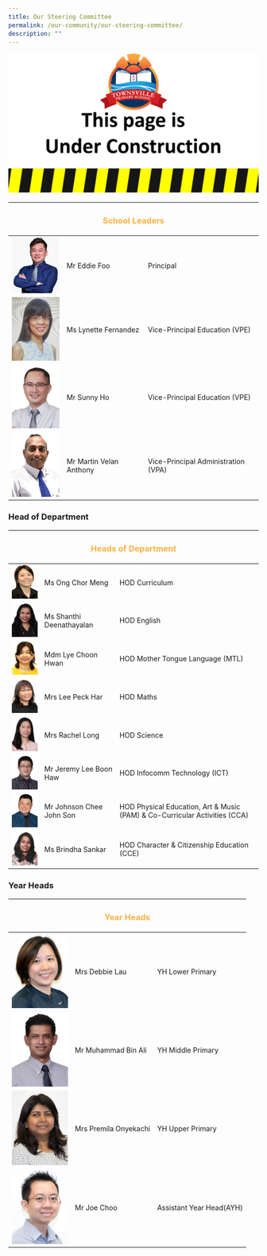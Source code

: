 ```yaml
---
title: Our Steering Committee
permalink: /our-community/our-steering-committee/
description: ""
---
```

![](/images/Construction.jpg)

<table>
<thead>
  <tr>
		<th colspan="3" style="color:#FBB041; text-align: center"><h3>School Leaders</h3></th>
  </tr>
</thead>
<tbody>
  <tr>
    <td><img src="/images/School%20Leaders/Eddie%20Foo2.jpg" style="width:113px; height:150"></td>
    <td>Mr Eddie Foo</td>
    <td>Principal</td>
  </tr>
  <tr>
    <td><img src="/images/School%20Leaders/Ms%20Lynette%20Fernandez_VPE2.jpeg" alt="Image"  style="width:113px;height:150"></td>
    <td>Ms Lynette Fernandez</td>
    <td>Vice-Principal Education (VPE)</td>
  </tr>
  <tr>
    <td><img src="/images/School%20Leaders/Sunny%20Ho.jpeg" alt="Image" style="width:113px; height:150"></td>
    <td>Mr Sunny Ho</td>
    <td>Vice-Principal Education (VPE)</td>
  </tr>
  <tr>
    <td><img src="/images/School%20Leaders/Martin%20Velan%20Anthony.jpeg" alt="Image" style="width:113px; height:151"></td>
    <td>Mr Martin Velan Anthony</td>
    <td>Vice-Principal Administration (VPA)</td>
  </tr>
</tbody>
</table>

### Head of Department

<table>
<thead>
  <tr>
		<th colspan="3" style="color:#FBB041; text-align: center"><h3>Heads of Department</h3></th>
  </tr>
</thead>
<tbody>
  <tr>
    <td><img src="images/Teaching%20Staff/Ms%20Ong%20Chor%20Meng%20(HOD%20Curriculum)2.jpg" style="width:113px; height:150"></td>
    <td>Ms Ong Chor Meng</td>
    <td>HOD Curriculum</td>
  </tr>
  <tr>
    <td><img src="/images/Teaching%20Staff/Shanthi%20Deenathayalan.jpeg" style="width:113px;height:150"></td>
    <td>Ms Shanthi Deenathayalan</td>
    <td>HOD English</td>
  </tr>
  <tr>
    <td><img src="/images/Teaching%20Staff/Mdm%20Lye%20Choon%20Hwan%20(HOD%20MT)2.jpg"style="width:113px; height:150"></td>
    <td>Mdm Lye Choon Hwan</td>
    <td>HOD Mother Tongue Language (MTL)</td>
  </tr>
  <tr>
    <td><img src="/images/Teaching%20Staff/Mrs%20Lee%20Peck%20Har%20(HOD%20Math)2.jpg" style="width:113px; height:151"></td>
    <td>Mrs Lee Peck Har</td>
    <td>HOD Maths</td>
  </tr>
	<tr>
    <td><img src="/images/Teaching%20Staff/Rachel%20Long.jpeg" style="width:113px; height:151"></td>
    <td>Mrs Rachel Long</td>
    <td>HOD Science</td>
  </tr>
	<tr>
    <td><img src="/images/Teaching%20Staff/Lee%20Boon%20Haw%20Jeremy.jpeg" style="width:113px; height:151"></td>
    <td>Mr Jeremy Lee Boon Haw</td>
    <td>HOD Infocomm Technology (ICT)</td>
  </tr>
	<tr>
    <td><img src="/images/Teaching%20Staff/Johnson%20Chee%20John%20Son.jpeg" alt="Image" style="width:113px; height:151"></td>
    <td>Mr Johnson Chee John Son</td>
    <td>HOD Physical Education, Art &amp; Music (PAM) &amp; Co-Curricular Activities (CCA)</td>
  </tr>
	<tr>
    <td><img src="/images/Teaching%20Staff/Brindha%20Sankar.jpeg" alt="Image" style="width:113px; height:151"></td>
    <td>Ms Brindha Sankar</td>
    <td>HOD Character &amp; Citizenship Education (CCE)</td>
  </tr>
</tbody>
</table>

### Year Heads

<table>
<thead>
  <tr>
		<th colspan="3" style="color:#FBB041; text-align: center"><h3>Year Heads</h3></th>
  </tr>
</thead>
<tbody>
  <tr>
    <td><img src="/images/Teaching%20Staff/Mrs%20Debbie%20Lau%20(Year%20Head)2.jpg" style="width:113px; height:150"></td>
    <td>Mrs Debbie Lau</td>
    <td>YH Lower Primary</td>
  </tr>
  <tr>
    <td><img src="/images/Teaching%20Staff/Muhammad%20Bin%20Ali.jpeg" alt="Image"  style="width:113px;height:150"></td>
    <td>Mr Muhammad Bin Ali</td>
    <td>YH Middle Primary</td>
  </tr>
  <tr>
    <td><img src="/images/Teaching%20Staff/Mrs%20Premila%20Onyekachi%20(Year%20Head)2.jpg" alt="Image" style="width:113px; height:150"></td>
    <td>Mrs Premila Onyekachi</td>
    <td>YH Upper Primary</td>
  </tr>
  <tr>
    <td><img src="/images/Teaching%20Staff/Mr%20Joe%20Choo%20(AYH)2.jpg" alt="Image" style="width:113px; height:151"></td>
    <td>Mr Joe Choo</td>
    <td>Assistant Year Head(AYH)</td>
  </tr>
</tbody>
</table>



